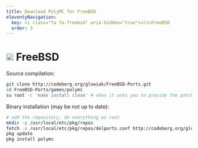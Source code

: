 ```yaml
---
title: Download PolyMC for FreeBSD
eleventyNavigation:
  key: <i class="fa fa-freebsd" aria-hidden="true"></i>FreeBSD
  order: 3
---
```


<div class="infobox top">

# <img src="https://www.vectorlogo.zone/logos/archlinux/freebsd-icon.svg" height="20"/> FreeBSD

Source compilation:
  
```bash
git clone http://codeberg.org/glowiak/FreeBSD-Ports.git
cd FreeBSD-Ports/games/polymc
su root -c 'make install clean' # when it asks you to provide the patch destination, retype the second option
```
  
Binary installation (may be not up to date):
  
```bash
# add the repository, do everything as root
mkdir -p /usr/local/etc/pkg/repos
fetch -o /usr/local/etc/pkg/repos/delports.conf http://codeberg.org/glowiak/delports/raw/branch/master/delports.conf
pkg update
pkg install polymc
```

</div>
